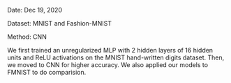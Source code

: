 Date: Dec 19, 2020

Dataset: MNIST and Fashion-MNIST

Method: CNN

We first trained an unregularized MLP with 2 hidden layers of 16 hidden units and ReLU activations on the MNIST hand-written digits dataset. Then, we moved to CNN for higher accuracy. We also applied our models to FMNIST to do comparision.
